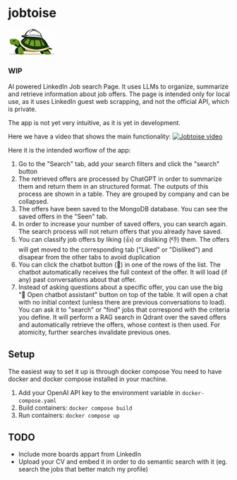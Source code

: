 # jobtoise

<img src="./front_side/public/jobtoise.jpeg" width="105"/>

### WIP

AI powered LinkedIn Job search Page.
It uses LLMs to organize, summarize and retrieve information about job offers.
The page is intended only for local use, as it uses LinkedIn guest web scrapping, and not the official API, which is private.

The app is not yet very intuitive, as it is yet in development.

Here we have a video that shows the main functionality:
[![Jobtoise video](https://i9.ytimg.com/vi_webp/A7V84hYfp_k/maxresdefault.webp?v=67987db8&sqp=COz54bwG&rs=AOn4CLBEXgmWbTBOwNL0qXZIr7f92-USrA)](https://youtu.be/A7V84hYfp_k)


Here it is the intended worflow of the app:

1. Go to the "Search" tab, add your search filters and click the "search" button
2. The retrieved offers are processed by ChatGPT in order to summarize them and return them in an structured format. The outputs of this process are shown in a table. They are grouped by company and can be collapsed.
3. The offers have been saved to the MongoDB database. You can see the saved offers in the "Seen" tab.
4. In order to increase your number of saved offers, you can search again. The search process will not return offers that you already have saved.
5. You can classify job offers by liking (👍) or disliking (👎) them. The offers will get moved to the corresponding tab ("Liked" or "Disliked") and disapear from the other tabs to avoid duplication
6. You can click the chatbot button (🤖) in one of the rows of the list. The chatbot automatically receives the full context of the offer. It will load (if any) past conversations about that offer. 
7. Instead of asking questions about a specific offer, you can use the big "🤖 Open chatbot assistant" button on top of the table. It will open a chat with no initial context (unless there are previous conversations to load). You can ask it to "search" or "find" jobs that correspond with the criteria you define. It will perform a RAG search in Qdrant over the saved offers and automatically retrieve the offers, whose context is then used. For atomicity, further searches invalidate previous ones.

## Setup
The easiest way to set it up is through docker compose
You need to have docker and docker compose installed in your machine.
1. Add your OpenAI API key to the environment variable in ```docker-compose.yaml```
2. Build containers: ```docker compose build```
3. Run containers: ```docker compose up```

## TODO
* Include more boards appart from LinkedIn
* Upload your CV and embed it in order to do semantic search with it (eg. search the jobs that better match my profile)


